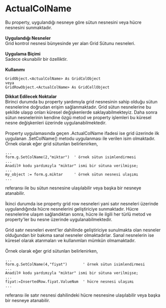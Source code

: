 # ActualColName

Bu property, uygulandığı nesneye göre sütun nesnesini veya hücre nesnesini sunmaktadır.\
\
**Uygulandığı Nesneler**\
Grid kontrol nesnesi bünyesinde yer alan Grid Sütunu nesneleri.\
\
**Uygulama Biçimi**\
Sadece okunabilir bir özelliktir.\
\
**Kullanımı**

```
GridObject.<ActualColName> As GridColObject
veya
GridRowObject.<ActualColName> As GridCellObject
```

**Dikkat Edilecek Noktalar**\
Birinci durumda bu property yardımıyla grid nesnesinin sahip olduğu sütun nesnelerine doğrudan erişim sağlanmaktadır. Grid sütun nesnelerine bu şekilde ulaşıp onları küresel değişkenlerde saklayabilmekteyiz. Daha sonra sütun nesnelerinin kendine özgü metod ve property işlemleri bu küresel nesne değişkenleri üzerinde uygulanabilmektedir.\
\
Property uygulamasında geçen .ActualColName ifadesi ise grid üzerinde ilk uygulanan .SetColName() metodu uygulanması ile verilen isim olmaktadır. Örnek olarak eğer grid sütunları belirlenirken,

```
...
form.g.SetColName(2,"miktar")  ' örnek sütun isimlendirmesi
...
Anadil® kodu yardımıyla "miktar" ismi bir sütuna verilmişse; 
...
my_object := form.g.miktar     ' örnek sütun nesnesi ulaşımı
...
```

referansı ile bu sütun nesnesine ulaşılabilir veya başka bir nesneye atanabilir.\
\
İkinci durumda ise property grid row nesneleri yani satır nesneleri üzerinde uygulandığında hücre nesnelerini geliştiriciye sunmaktadır. Hücre nesnelerine ulaşım sağlandıktan sonra, hücre ile ilgili her türlü metod ve property'ler bu nesne üzerinde uygulanabilmektedir.\
\
Grid satır nesneleri event'ler dahilinde geliştiriciye sunulmakta olan nesneler olduğundan bir bakıma sanal nesneler olmaktadırlar. Sanal nesnelerin ise küresel olarak atanmaları ve kullanımları mümkün olmamaktadır.\
\
Örnek olarak eğer grid sütunları belirlenirken,

```
...
form.g.SetColName(4,"fiyat")       ' örnek sütun isimlendirmesi
...
Anadil® kodu yardımıyla "miktar" ismi bir sütuna verilmişse; 
...
fiyat:=InsertedRow.fiyat.ValueNum  ' hücre nesnesi ulaşımı
...
```

referansı ile satır nesnesi dahilindeki hücre nesnesine ulaşılabilir veya başka bir nesneye atanabilir.
